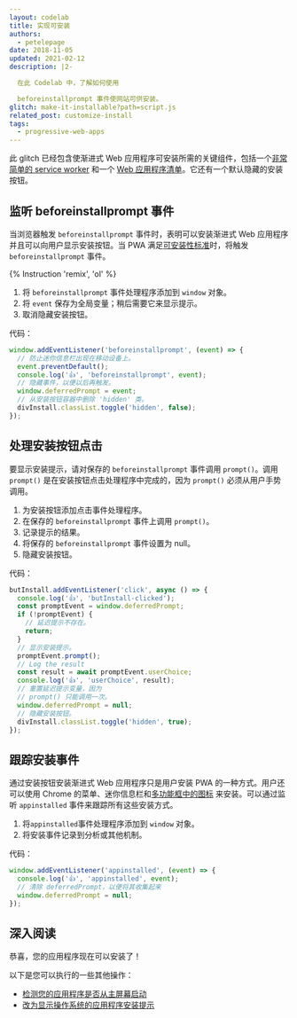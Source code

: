 ```yaml
---
layout: codelab
title: 实现可安装
authors:
  - petelepage
date: 2018-11-05
updated: 2021-02-12
description: |2-

  在此 Codelab 中，了解如何使用

  beforeinstallprompt 事件使网站可供安装。
glitch: make-it-installable?path=script.js
related_post: customize-install
tags:
  - progressive-web-apps
---
```


此 glitch 已经包含使渐进式 Web 应用程序可安装所需的关键组件，包括一个[非常简单的 service worker](https://glitch.com/edit/#!/make-it-installable?path=service-worker.js) 和一个 [Web 应用程序清单](https://glitch.com/edit/#!/make-it-installable?path=manifest.json)。它还有一个默认隐藏的安装按钮。

## 监听 beforeinstallprompt 事件

当浏览器触发 `beforeinstallprompt` 事件时，表明可以安装渐进式 Web 应用程序并且可以向用户显示安装按钮。当 PWA 满足[可安装性标准](/install-criteria/)时，将触发 `beforeinstallprompt` 事件。

{% Instruction 'remix', 'ol' %}

1. 将 `beforeinstallprompt` 事件处理程序添加到 `window` 对象。
2. 将 `event` 保存为全局变量；稍后需要它来显示提示。
3. 取消隐藏安装按钮。

代码：

```js
window.addEventListener('beforeinstallprompt', (event) => {
  // 防止迷你信息栏出现在移动设备上。
  event.preventDefault();
  console.log('👍', 'beforeinstallprompt', event);
  // 隐藏事件，以便以后再触发。
  window.deferredPrompt = event;
  // 从安装按钮容器中删除 'hidden' 类。
  divInstall.classList.toggle('hidden', false);
});
```

## 处理安装按钮点击

要显示安装提示，请对保存的 `beforeinstallprompt` 事件调用 `prompt()`。调用 `prompt()` 是在安装按钮点击处理程序中完成的，因为 `prompt()` 必须从用户手势调用。

1. 为安装按钮添加点击事件处理程序。
2. 在保存的 `beforeinstallprompt` 事件上调用 `prompt()`。
3. 记录提示的结果。
4. 将保存的 `beforeinstallprompt` 事件设置为  null。
5. 隐藏安装按钮。

代码：

```js
butInstall.addEventListener('click', async () => {
  console.log('👍', 'butInstall-clicked');
  const promptEvent = window.deferredPrompt;
  if (!promptEvent) {
    // 延迟提示不存在。
    return;
  }
  // 显示安装提示。
  promptEvent.prompt();
  // Log the result
  const result = await promptEvent.userChoice;
  console.log('👍', 'userChoice', result);
  // 重置延迟提示变量，因为
  // prompt() 只能调用一次。
  window.deferredPrompt = null;
  // 隐藏安装按钮。
  divInstall.classList.toggle('hidden', true);
});
```

## 跟踪安装事件

通过安装按钮安装渐进式 Web 应用程序只是用户安装 PWA 的一种方式。用户还可以使用 Chrome 的菜单、迷你信息栏和[多功能框中的图标](/promote-install/#browser-promotion) 来安装。可以通过监听 `appinstalled` 事件来跟踪所有这些安装方式。

1. 将`appinstalled`事件处理程序添加到 `window` 对象。
2. 将安装事件记录到分析或其他机制。

代码：

```js
window.addEventListener('appinstalled', (event) => {
  console.log('👍', 'appinstalled', event);
  // 清除 deferredPrompt，以便将其收集起来
  window.deferredPrompt = null;
});
```

## 深入阅读

恭喜，您的应用程序现在可以安装了！

以下是您可以执行的一些其他操作：

- [检测您的应用程序是否从主屏幕启动](/customize-install/#detect-mode)
- [改为显示操作系统的应用程序安装提示](https://developers.google.com/web/fundamentals/app-install-banners/native)
